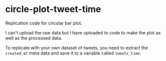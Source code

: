 # circle-plot-tweet-time
Replication code for circular bar plot. 

I can't upload the raw data but I have uploaded to code to make the plot as well as the processed data. 

To replicate with your own dataset of tweets, you need to extract the `created_at` meta data and save it to a variable called `tweets_time`. 
